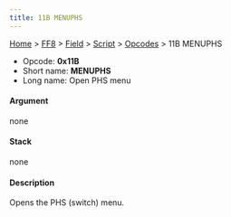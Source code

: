 ```yaml
---
title: 11B MENUPHS
---
```


[Home](Main%20Page.md) > [FF8](FF8.md) > [Field](FF8/Field.md) > [Script](FF8/Field/Script.md) > [Opcodes](FF8/Field/Script/Opcodes.md) > 11B MENUPHS

-   Opcode: **0x11B**
-   Short name: **MENUPHS**
-   Long name: Open PHS menu

#### Argument

none

#### Stack

none

#### Description

Opens the PHS (switch) menu.
